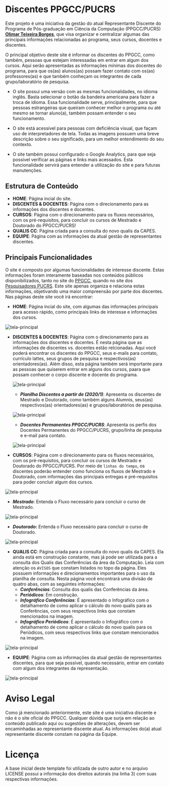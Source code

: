 # Discentes PPGCC/PUCRS

Este projeto é uma iniciativa da gestão do atual Representante Discente do Programa de Pós-graduação em Ciência da Computação (PPGCC/PUCRS) **[Olimar Teixeira Borges](https://github.com/olimarborges)**, que visa organizar e centralizar algumas das principais informações relacionadas ao programa, seus cursos, docentes e discentes.

O principal objetivo deste site é informar os discentes do PPGCC, como também, pessoas que estejam interessadas em entrar em algum dos cursos. Aqui serão apresentadas as informações mínimas dos docentes do programa, para que os(as) alunos(as) possam fazer contato com os(as) professores(as) e que também conheçam os integrantes de cada grupo/laboratório de pesquisa.

- O site possui uma versão com as mesmas funcionalidades, no idioma inglês. Basta selecionar o botão da bandeira americana para fazer a troca de idioma. Essa funcionalidade serve, principalmente, para que pessoas estrangeiras que queiram conhecer melhor o programa ou até mesmo se tornar aluno(a), também possam entender o seu funcionamento.

- O site está acessível para pessoas com deficiência visual, que façam uso de interpretadores de tela. Todas as imagens possuem uma breve descrição sobre o seu significado, para um melhor entendimento do seu contexto.

- O site também possui configurado o Google Analytics, para que seja possível verificar as páginas e links mais acessados. Esta funcionalidade servirá para entender a utilização do site e para futuras manutenções.

## Estrutura de Conteúdo

- **HOME**: Página incial do site.
- **DISCENTES & DOCENTES**: Página com o direcionamento para as informações dos discentes e docentes.
- **CURSOS**: Página com o direcionamento para os fluxos necessários, com os pré-requisitos, para concluir os cursos de Mestrado e Doutorado do PPGCC/PUCRS!
- **QUALIS CC**: Página criada para a consulta do novo qualis da CAPES.
- **EQUIPE**: Página com as informações da atual gestão de representantes discentes.

## Principais Funcionalidades

O site é composto por algumas funcionalidades de interesse discente. Estas informações foram interamente baseadas nos conteúdos públicos disponibilizados, tanto no site do [PPGCC](http://www.pucrs.br/politecnica/programa-de-pos-graduacao-em-ciencia-da-computacao/), quando no site dos [Pesquisadores PUCRS](http://www.pucrs.br/pesquisadores/). Este site apenas organiza e relaciona estas informações, objetivando uma maior compreensão por parte dos discentes. Nas páginas deste site você irá encontrar:

- **HOME**: Página incial do site, com algumas das informações principais para acesso rápido, como principais links de interesse e informações dos cursos.

![tela-principal](screenshots/screenshot.PNG)

- **DISCENTES & DOCENTES**: Página com o direcionamento para as informações dos discentes e docentes. É nesta página que as informações de discentes vs. docentes estão relcionadas. Aqui você poderá encontrar os discentes do PPGCC, seus e-mails para contato, currículo lattes, seus grupos de pesquisa e respectivos(as) orientadores(as). Além disso, esta página também será importante para as pessoas que quiserem entrar em alguns dos cursos, paara que possam conhecer o corpo discente e docente do programa.

  ![tela-principal](screenshots/discentes_docentes.PNG)

  - **_Planilha Discentes a partir de (2020/1)_**: Apresenta os discentes de Mestrado e Doutorado, como também alguns Alumnis, seus(as) respectivos(as) orientadores(as) e grupos/laboratórios de pesquisa.

  ![tela-principal](screenshots/planilha_discentes.PNG)

  - **_Docentes Permanentes PPGCC/PUCRS_**: Apresenta os perfis dos Docentes Permanentes do PPGCC/PUCRS, grupo/linha de pesquisa e e-mail para contato.

  ![tela-principal](screenshots/docentes.PNG)

- **CURSOS**: Página com o direcionamento para os fluxos necessários, com os pré-requisitos, para concluir os cursos de Mestrado e Doutorado do PPGCC/PUCRS. Por meio de `linhas do tempo`, os discentes poderão entender como funciona os fluxos de Mestrado e Doutorado, com informações das principais entregas e pré-requisitos para poder concluir algum dos cursos.

![tela-principal](screenshots/cursos.PNG)

  - **_Mestrado_**: Entenda o Fluxo necessário para concluir o curso de Mestrado.

  ![tela-principal](screenshots/fluxo_mestrado.PNG)

  - **_Doutorado_:** Entenda o Fluxo necessário para concluir o curso de Doutorado.

  ![tela-principal](screenshots/fluxo_doutorado.PNG)

- **QUALIS CC**: Página criada para a consulta do novo qualis da CAPES. Ela ainda está em construção constante, mas já pode ser utilizada para a consulta dos Qualis das Conferências da área da Computação. Leia com atenção os `AVISOS` que constam listados no topo da página. Eles possuem informações e direcionamentos importantes para o uso da planilha de consulta. Nesta página você encontrará uma divisão de quatro abas, com as seguintes informações:
  - **_Conferências_**: Consulta dos qualis das Conferências da área.
  - **_Periódicos_**: Em construção.
  - **_Infográfico Conferências_**: É apresentado o Infográfico com o detalhamento de como aplicar o cálculo do novo qualis para as Conferências, com seus respectivos links que constam mencionados na imagem.
  - **_Infográfico Periódicos_**: É apresentado o Infográfico com o detalhamento de como aplicar o cálculo do novo qualis para os Periódicos, com seus respectivos links que constam mencionados na imagem.

![tela-principal](screenshots/qualis.PNG)

- **EQUIPE**: Página com as informações da atual gestão de representantes discentes, para que seja possível, quando necessário, entrar em contato com algum dos integrantes da representação.

![tela-principal](screenshots/equipe.PNG)

# Aviso Legal

Como já mencionado anteriormente, este site é uma iniciativa discente e não é o site oficial do PPGCC. Qualquer dúvida que surja em relação ao conteúdo publicado aqui ou sugestões de alterações, devem ser encaminhadas ao representante discente atual. As informações do(a) atual representante discente constam na página da Equipe.

# Licença

A base inicial deste template foi utilizada de outro autor e no arquivo LICENSE possui a informação dos direitos autorais (na linha 3) com suas respectivas informações.

